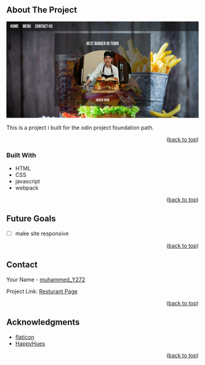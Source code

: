 <!-- ABOUT THE PROJECT -->

## About The Project

![Screenshot](screenshot.png)

This is a project i built for the odin project foundation path.

<p align="right">(<a href="#top">back to top</a>)</p>

### Built With

- HTML
- CSS
- javascript
- webpack

<p align="right">(<a href="#top">back to top</a>)</p>

<!-- Future Goals -->

## Future Goals

- [ ] make site responsive

<p align="right">(<a href="#top">back to top</a>)</p>

<!-- CONTACT -->

## Contact

Your Name - [muhammed_Y272](https://twitter.com/muhammed_Y272)

Project Link: [Resturant Page](https://mohamedyasser27.github.io/resturant-page/)

<p align="right">(<a href="#top">back to top</a>)</p>

<!-- ACKNOWLEDGMENTS -->

## Acknowledgments

- [flaticon](https://www.flaticon.com/)
- [HappyHues](https://www.happyhues.co/palettes/15)

<p align="right">(<a href="#top">back to top</a>)</p>
